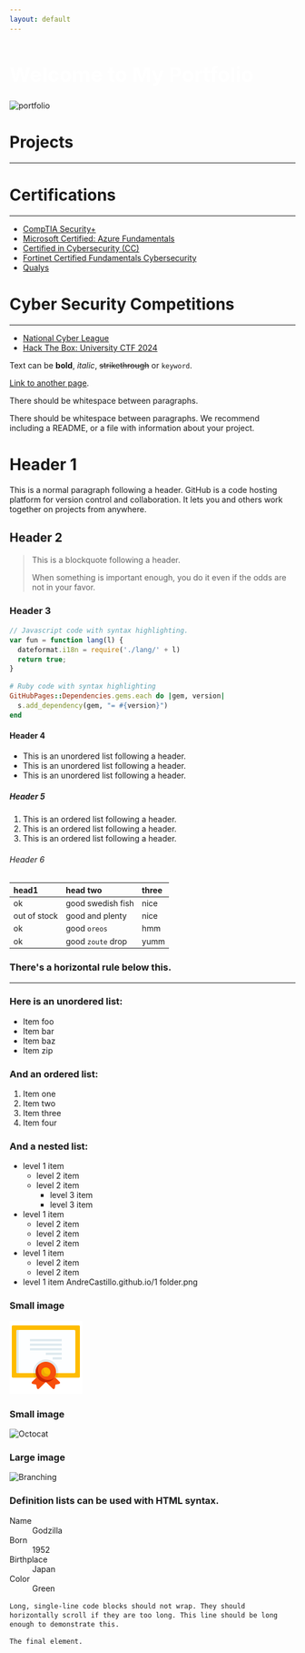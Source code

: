 ```yaml
---
layout: default
---
```

<h1 style="font-size: 36px; font-weight: bold; color: white;">Welcome to My Portfolio</h1>

<img src="small-picture.jpg" alt="portfolio" width="150" height="150">


# **Projects**
* * *

# **Certifications**
* * *
- [CompTIA Security+](https://www.credly.com/badges/1d10427c-3318-4b9f-8d2a-eb7309943c7d/linked_in_profile)
- [Microsoft Certified: Azure Fundamentals](https://learn.microsoft.com/en-us/users/redfoxx-9988/credentials/e3c6c930e7c75100?ref=https%3A%2F%2Fwww.linkedin.com%2F)
- [Certified in Cybersecurity (CC)](https://www.credly.com/badges/7caa4c6a-7b09-4170-872a-4f965653e1ae/linked_in_profile)
- [Fortinet Certified Fundamentals Cybersecurity](https://www.credly.com/badges/803d8fb2-91f8-46c0-8a78-3960f7432508/linked_in_profile)
- [Qualys](https://github.com/Redfooxx/Qualys/tree/main)

# **Cyber Security Competitions**
* * *
- [National Cyber League](https://github.com/Redfooxx/National-Cyber-League)
- [Hack The Box: University CTF 2024](https://github.com/Redfooxx/Hack-the-Box)

Text can be **bold**, _italic_, ~~strikethrough~~ or `keyword`.

[Link to another page](./another-page.html).

There should be whitespace between paragraphs.

There should be whitespace between paragraphs. We recommend including a README, or a file with information about your project.

# Header 1

This is a normal paragraph following a header. GitHub is a code hosting platform for version control and collaboration. It lets you and others work together on projects from anywhere.

## Header 2

> This is a blockquote following a header.
>
> When something is important enough, you do it even if the odds are not in your favor.

### Header 3

```js
// Javascript code with syntax highlighting.
var fun = function lang(l) {
  dateformat.i18n = require('./lang/' + l)
  return true;
}
```

```ruby
# Ruby code with syntax highlighting
GitHubPages::Dependencies.gems.each do |gem, version|
  s.add_dependency(gem, "= #{version}")
end
```

#### Header 4

*   This is an unordered list following a header.
*   This is an unordered list following a header.
*   This is an unordered list following a header.

##### Header 5

1.  This is an ordered list following a header.
2.  This is an ordered list following a header.
3.  This is an ordered list following a header.

###### Header 6

| head1        | head two          | three |
|:-------------|:------------------|:------|
| ok           | good swedish fish | nice  |
| out of stock | good and plenty   | nice  |
| ok           | good `oreos`      | hmm   |
| ok           | good `zoute` drop | yumm  |

### There's a horizontal rule below this.

* * *

### Here is an unordered list:

*   Item foo
*   Item bar
*   Item baz
*   Item zip

### And an ordered list:

1.  Item one
1.  Item two
1.  Item three
1.  Item four

### And a nested list:

- level 1 item
  - level 2 item
  - level 2 item
    - level 3 item
    - level 3 item
- level 1 item
  - level 2 item
  - level 2 item
  - level 2 item
- level 1 item
  - level 2 item
  - level 2 item
- level 1 item
AndreCastillo.github.io/1 folder.png

### Small image

![Octocat](https://github.com/Redfooxx/AndreCastillo.github.io/blob/main/3%20certificate.png)

### Small image

![Octocat](https://github.githubassets.com/images/icons/emoji/octocat.png)

### Large image

![Branching](https://guides.github.com/activities/hello-world/branching.png)


### Definition lists can be used with HTML syntax.

<dl>
<dt>Name</dt>
<dd>Godzilla</dd>
<dt>Born</dt>
<dd>1952</dd>
<dt>Birthplace</dt>
<dd>Japan</dd>
<dt>Color</dt>
<dd>Green</dd>
</dl>

```
Long, single-line code blocks should not wrap. They should horizontally scroll if they are too long. This line should be long enough to demonstrate this.
```

```
The final element.
```
